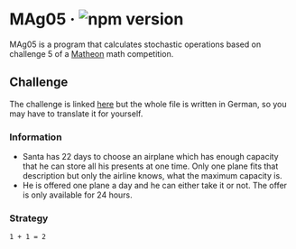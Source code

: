 # MAg05 &middot; ![npm version](https://img.shields.io/npm/v/electron.svg)
MAg05 is a program that calculates stochastic operations based on challenge 5 of a [Matheon](https://www.matheon.de) math competition.


## Challenge
The challenge is linked [here](https://github.com/SamderJK/MAg05/blob/v1.0.1/airplane.pdf) but the whole file is written in German, so you may have to translate it for yourself.

### Information
* Santa has 22 days to choose an airplane which has enough capacity that he can store all his presents at one time. Only one plane fits that description but only the airline knows, what the maximum capacity is.
* He is offered one plane a day and he can either take it or not. The offer is only available for 24 hours.

### Strategy
```code
1 + 1 = 2
```
